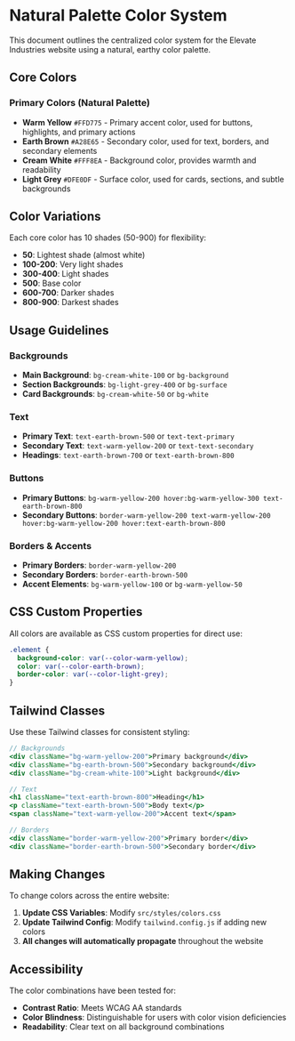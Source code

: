 # Natural Palette Color System

This document outlines the centralized color system for the Elevate Industries website using a natural, earthy color palette.

## Core Colors

### Primary Colors (Natural Palette)
- **Warm Yellow** `#FFD775` - Primary accent color, used for buttons, highlights, and primary actions
- **Earth Brown** `#A28E65` - Secondary color, used for text, borders, and secondary elements
- **Cream White** `#FFF8EA` - Background color, provides warmth and readability
- **Light Grey** `#DFE0DF` - Surface color, used for cards, sections, and subtle backgrounds

## Color Variations

Each core color has 10 shades (50-900) for flexibility:
- **50**: Lightest shade (almost white)
- **100-200**: Very light shades
- **300-400**: Light shades
- **500**: Base color
- **600-700**: Darker shades
- **800-900**: Darkest shades

## Usage Guidelines

### Backgrounds
- **Main Background**: `bg-cream-white-100` or `bg-background`
- **Section Backgrounds**: `bg-light-grey-400` or `bg-surface`
- **Card Backgrounds**: `bg-cream-white-50` or `bg-white`

### Text
- **Primary Text**: `text-earth-brown-500` or `text-text-primary`
- **Secondary Text**: `text-warm-yellow-200` or `text-text-secondary`
- **Headings**: `text-earth-brown-700` or `text-earth-brown-800`

### Buttons
- **Primary Buttons**: `bg-warm-yellow-200 hover:bg-warm-yellow-300 text-earth-brown-800`
- **Secondary Buttons**: `border-warm-yellow-200 text-warm-yellow-200 hover:bg-warm-yellow-200 hover:text-earth-brown-800`

### Borders & Accents
- **Primary Borders**: `border-warm-yellow-200`
- **Secondary Borders**: `border-earth-brown-500`
- **Accent Elements**: `bg-warm-yellow-100` or `bg-warm-yellow-50`

## CSS Custom Properties

All colors are available as CSS custom properties for direct use:

```css
.element {
  background-color: var(--color-warm-yellow);
  color: var(--color-earth-brown);
  border-color: var(--color-light-grey);
}
```

## Tailwind Classes

Use these Tailwind classes for consistent styling:

```jsx
// Backgrounds
<div className="bg-warm-yellow-200">Primary background</div>
<div className="bg-earth-brown-500">Secondary background</div>
<div className="bg-cream-white-100">Light background</div>

// Text
<h1 className="text-earth-brown-800">Heading</h1>
<p className="text-earth-brown-500">Body text</p>
<span className="text-warm-yellow-200">Accent text</span>

// Borders
<div className="border-warm-yellow-200">Primary border</div>
<div className="border-earth-brown-500">Secondary border</div>
```

## Making Changes

To change colors across the entire website:

1. **Update CSS Variables**: Modify `src/styles/colors.css`
2. **Update Tailwind Config**: Modify `tailwind.config.js` if adding new colors
3. **All changes will automatically propagate** throughout the website

## Accessibility

The color combinations have been tested for:
- **Contrast Ratio**: Meets WCAG AA standards
- **Color Blindness**: Distinguishable for users with color vision deficiencies
- **Readability**: Clear text on all background combinations 